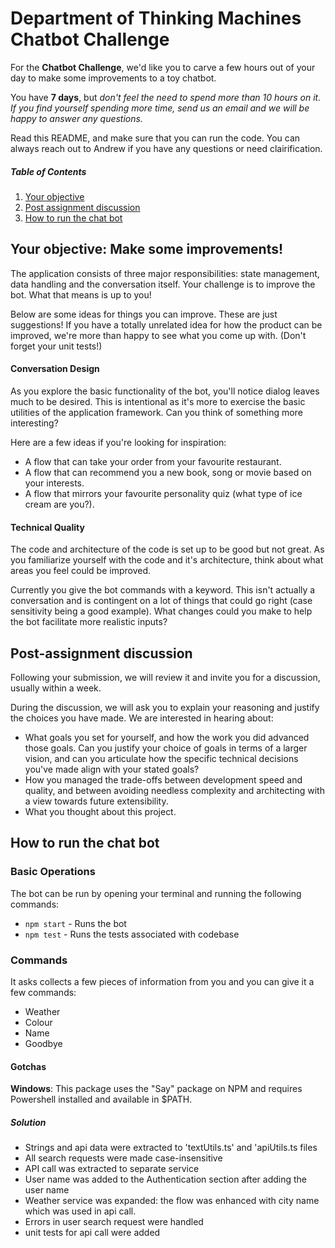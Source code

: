 # Department of Thinking Machines Chatbot Challenge

For the **Chatbot Challenge**, we'd like you to carve a few hours out of your day to make some improvements to a toy chatbot.

You have **7 days**, but _don't feel the need to spend more than 10 hours on it. If you find yourself spending more time, send us an email and we will be happy to answer any questions._

Read this README, and make sure that you can run the code. You can always reach out to Andrew if you have any questions or need clairification.

##### Table of Contents

1. [Your objective](#your-objective-make-some-improvements)
2. [Post assignment discussion](#post-assignment-discussion)
3. [How to run the chat bot](#how-to-run-the-chat-bot)

## Your objective: Make some improvements!

The application consists of three major responsibilities: state management, data handling and the conversation itself. Your challenge is to improve the bot. What that means is up to you!

Below are some ideas for things you can improve. These are just suggestions! If you have a totally unrelated idea for how the product can be improved, we're more than happy to see what you come up with. (Don't forget your unit tests!)

#### Conversation Design

As you explore the basic functionality of the bot, you'll notice dialog leaves much to be desired. This is intentional as it's more to exercise the basic utilities of the application framework. Can you think of something more interesting?

Here are a few ideas if you're looking for inspiration:

- A flow that can take your order from your favourite restaurant.
- A flow that can recommend you a new book, song or movie based on your interests.
- A flow that mirrors your favourite personality quiz (what type of ice cream are you?).

#### Technical Quality

The code and architecture of the code is set up to be good but not great. As you familiarize yourself with the code and it's architecture, think about what areas you feel could be improved.

Currently you give the bot commands with a keyword. This isn't actually a conversation and is contingent on a lot of things that could go right (case sensitivity being a good example). What changes could you make to help the bot facilitate more realistic inputs?

## Post-assignment discussion

Following your submission, we will review it and invite you for a discussion, usually within a week.

During the discussion, we will ask you to explain your reasoning and justify the choices you have made. We are interested in hearing about:

- What goals you set for yourself, and how the work you did advanced those goals. Can you justify your choice of goals in terms of a larger vision, and can you articulate how the specific technical decisions you've made align with your stated goals?
- How you managed the trade-offs between development speed and quality, and between avoiding needless complexity and architecting with a view towards future extensibility.
- What you thought about this project.

## How to run the chat bot

### Basic Operations

The bot can be run by opening your terminal and running the following commands:

- `npm start` - Runs the bot
- `npm test` - Runs the tests associated with codebase

### Commands

It asks collects a few pieces of information from you and you can give it a few commands:

- Weather
- Colour
- Name
- Goodbye

#### Gotchas

**Windows**: This package uses the "Say" package on NPM and requires Powershell installed and available in $PATH.

##### Solution

- Strings and api data were extracted to 'textUtils.ts' and 'apiUtils.ts files
- All search requests were made case-insensitive
- API call was extracted to separate service
- User name was added to the Authentication section after adding the user name
- Weather service was expanded: the flow was enhanced with city name which was used in api call.
- Errors in user search request were handled
- unit tests for api call were added
